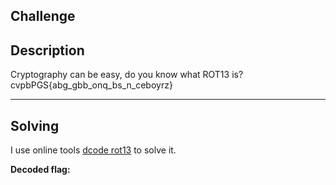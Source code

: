 ## Challenge






## Description
Cryptography can be easy, do you know what ROT13 is?  
cvpbPGS{abg_gbb_onq_bs_n_ceboyrz}

---
## Solving
I use online tools [dcode rot13](https://www.dcode.fr/rot-13-cipher) to solve it.

**Decoded flag:**  
        
